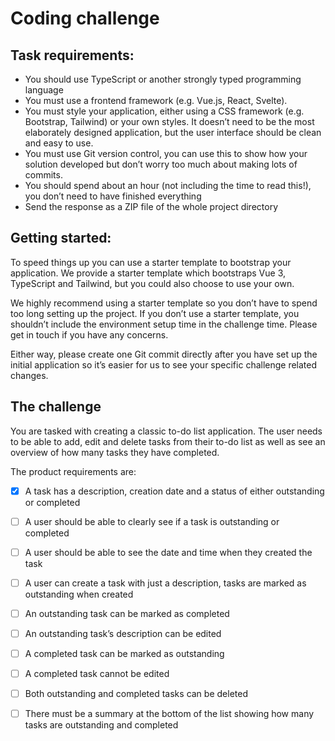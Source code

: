 # Coding challenge

## Task requirements:
- You should use TypeScript or another strongly typed programming language
- You must use a frontend framework (e.g. Vue.js, React, Svelte).
- You must style your application, either using a CSS framework (e.g. Bootstrap, Tailwind) or your own styles. It doesn’t need to be the most elaborately designed application, but the user interface should be clean and easy to use.
- You must use Git version control, you can use this to show how your solution
developed but don’t worry too much about making lots of commits.
- You should spend about an hour (not including the time to read this!), you
don’t need to have finished everything
- Send the response as a ZIP file of the whole project directory

## Getting started:
To speed things up you can use a starter template to bootstrap your application. We provide a starter template which bootstraps Vue 3, TypeScript and Tailwind, but you could also choose to use your own.

We highly recommend using a starter template so you don’t have to spend too long setting up the project. If you don’t use a starter template, you shouldn’t include the environment setup time in the challenge time. Please get in touch if you have any concerns.

Either way, please create one Git commit directly after you have set up the initial application so it’s easier for us to see your specific challenge related changes.

## The challenge
You are tasked with creating a classic to-do list application. The user needs to be able to add, edit and delete tasks from their to-do list as well as see an overview of how many tasks they have completed.

The product requirements are:
- [X] A task has a description, creation date and a status of either outstanding or completed
- [ ] A user should be able to clearly see if a task is outstanding or completed
- [ ] A user should be able to see the date and time when they created the task
- [ ] A user can create a task with just a description, tasks are marked as outstanding when created
- [ ] An outstanding task can be marked as completed
- [ ] An outstanding task’s description can be edited
- [ ] A completed task can be marked as outstanding
- [ ] A completed task cannot be edited
- [ ] Both outstanding and completed tasks can be deleted
- [ ] There must be a summary at the bottom of the list showing how many tasks are outstanding and completed

